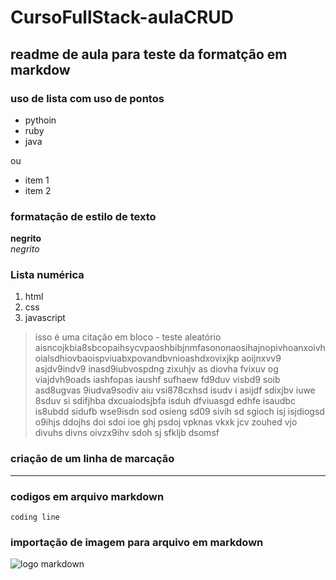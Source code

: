 # CursoFullStack-aulaCRUD

## readme de aula para teste da formatção em markdow

### uso de lista com uso de pontos

 * pythoin
 * ruby
 * java

 ou

 
- item 1  
- item 2

### formatação de estilo de texto
 **negrito**  
 *negrito*  

### Lista numérica

1. html
2. css
3. javascript

> isso é uma citação em bloco - teste aleatório 
>aisncojkbia8sbcopaihsycvpaoshbibjnmfasononaosihajnopivhoanxoivhoialsdhiovbaoispviuabxpovandbvnioashdxovixjkp aoijnxvv9 asjdv9indv9 inasd9iubvospdng zixuhjv as diovha fvixuv og viajdvh9oads iashfopas iaushf  sufhaew fd9duv  visbd9 soib asd8ugvas 9iudva9sodiv aiu vsi878cxhsd isudv i asijdf sdixjbv iuwe 8sduv si sdifjhba dxcuaiodsjbfa isduh dfviuasgd  edhfe isaudbc is8ubdd sidufb wse9isdn sod osieng sd09 sivih sd sgioch isj isjdiogsd o9ihjs ddojhs doi sdoi ioe ghj psdoj vpknas vkxk jcv zouhed vjo divuhs divns oivzx9ihv sdoh sj sfkljb dsomsf


### criação de um linha de marcação
---

### codigos em arquivo markdown
`coding line`

### importação de imagem para arquivo em markdown
![logo markdown](https://upload.wikimedia.org/wikipedia/commons/thumb/4/48/Markdown-mark.svg/800px-Markdown-mark.svg.png)